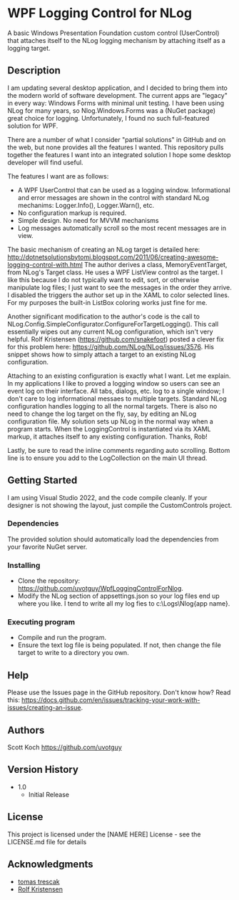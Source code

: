 # WPF Logging Control for NLog

A basic Windows Presentation Foundation custom control (UserControl) that attaches itself to 
the NLog logging mechanism by attaching itself as a logging target.

## Description

I am updating several desktop application, and I decided to bring them into the modern world
of software development.  The current apps are "legacy" in every way:  Windows Forms with
minimal unit testing.  I have been using NLog for many years, so Nlog.Windows.Forms was a
(NuGet package) great choice for logging.  Unfortunately, I found no such full-featured solution
for WPF.

There are a number of what I consider "partial solutions" in GitHub and on the web, but none
provides all the features I wanted.  This repository pulls together the features I want into an
integrated solution I hope some desktop developer will find useful.

The features I want are as follows:
- A WPF UserControl that can be used as a logging window.  Informational and error messages are
shown in the control with standard NLog mechanims:  Logger.Info(), Logger.Warn(), etc.
- No configuration markup is required.
- Simple design.  No need for MVVM mechanisms
- Log messages automatically scroll so the most recent messages are in view.

The basic mechanism of creating an NLog target is detailed here:
http://dotnetsolutionsbytomi.blogspot.com/2011/06/creating-awesome-logging-control-with.html
The author derives a class, MemoryEventTarget, from NLog's Target class.  He uses a WPF
ListView control as the target.  I like this because I do not typically want to edit, sort,
or otherwise manipulate log files; I just want to see the messages in the order they arrive.
I disabled the triggers the author set up in the XAML to color selected lines.  For my purposes
the built-in ListBox coloring works just fine for me.

Another significant modification to the author's code is the call to 
NLog.Config.SimpleConfigurator.ConfigureForTargetLogging().  This call essentially wipes out
any current NLog configuration, which isn't very helpful.  Rolf Kristensen (https://github.com/snakefoot)
posted a clever fix for this problem here:  https://github.com/NLog/NLog/issues/3576.  His
snippet shows how to simply attach a target to an existing NLog configuration.

Attaching to an existing configuration is exactly what I want.  Let me explain.  In my applications
I like to proved a logging window so users can see an event log on their interface.  All tabs,
dialogs, etc. log to a single window; I don't care to log informational messaes to multiple targets.
Standard NLog configuration handles logging to all the normal targets.
There is also no need to change the log target on the fly, say, by editing an NLog configuration file.
My solution sets up NLog in the normal way when a program starts.  When the LoggingControl is 
instantiated via its XAML markup, it attaches itself to any existing configuration.  Thanks, Rob!

Lastly, be sure to read the inline comments regarding auto scrolling.  Bottom line is to ensure
you add to the LogCollection on the main UI thread.

## Getting Started

I am using Visual Studio 2022, and the code compile cleanly.  If your designer is not showing the
layout, just compile the CustomControls project.  

### Dependencies

The provided solution should automatically load the dependencies from your favorite NuGet server.

### Installing

* Clone the repository:  https://github.com/uvotguy/WpfLoggingControlForNlog.
* Modify the NLog section of appsettings.json so your log files end up where you like.  I tend to write all my log fies to c:\Logs\Nlog\{app name}.

### Executing program

* Compile and run the program.
* Ensure the text log file is being populated.  If not, then change the file target to write to a directory you own.

## Help

Please use the Issues page in the GitHub repository.  Don't know how?  Read this:  https://docs.github.com/en/issues/tracking-your-work-with-issues/creating-an-issue.

## Authors

Scott Koch
https://github.com/uvotguy

## Version History

* 1.0
    * Initial Release

## License

This project is licensed under the [NAME HERE] License - see the LICENSE.md file for details

## Acknowledgments

* [tomas trescak](http://dotnetsolutionsbytomi.blogspot.com/2011/06/creating-awesome-logging-control-with.html)
* [Rolf Kristensen](https://github.com/NLog/NLog/issues/3576)
